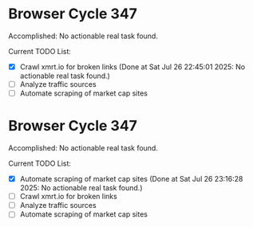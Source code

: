 # Browser Cycle 347

Accomplished: No actionable real task found.

Current TODO List:

- [x] Crawl xmrt.io for broken links  (Done at Sat Jul 26 22:45:01 2025: No actionable real task found.)
- [ ] Analyze traffic sources
- [ ] Automate scraping of market cap sites

# Browser Cycle 347

Accomplished: No actionable real task found.

Current TODO List:

- [x] Automate scraping of market cap sites  (Done at Sat Jul 26 23:16:28 2025: No actionable real task found.)
- [ ] Crawl xmrt.io for broken links
- [ ] Analyze traffic sources
- [ ] Automate scraping of market cap sites